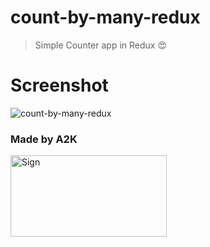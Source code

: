 # count-by-many-redux

> Simple Counter app in Redux :heart_eyes:

# Screenshot

![count-by-many-redux](http://imgur.com/OM7aXkO.png)

### Made by A2K

<img src="http://imgur.com/jfmA33n.png" alt="Sign" width=250 height=130 />